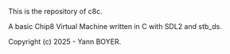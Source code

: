 This is the repository of c8c.




A basic Chip8 Virtual Machine written in C with SDL2 and stb_ds.




Copyright (c) 2025 - Yann BOYER.
